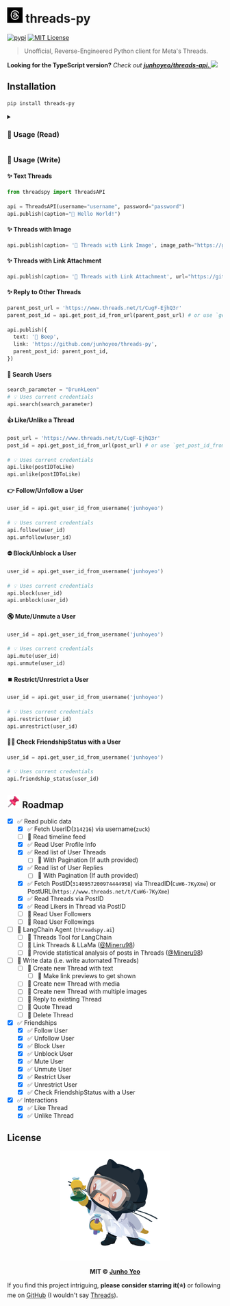 # [<img src="./.github/logo.jpg" width="36" height="36" />](https://github.com/junhoyeo) threads-py

[![pypi](https://img.shields.io/pypi/v/threads-py.svg?style=flat-square&labelColor=black)](https://pypi.org/project/threads-py) [![MIT License](https://img.shields.io/badge/license-MIT-blue?style=flat-square&labelColor=black)](https://github.com/junhoyeo/threads-py/blob/main/LICENSE)

> Unofficial, Reverse-Engineered Python client for Meta's Threads.

**Looking for the TypeScript version?** _Check out **[junhoyeo/threads-api. ![](https://img.shields.io/github/stars/junhoyeo%2Fthreads-api?style=social)](https://github.com/junhoyeo/threads-api)**_

## Installation

```bash
pip install threads-py
```

<details>
<summary><h3>🚀 Usage (Read)</h3></summary>

```python
from threadspy import ThreadsAPI

api = ThreadsAPI()

username = "{username}"

# get a user id
user_id = api.get_user_id_from_username(username)
print(user_id)

# get a profile info
profile = api.get_user_profile(username, user_id=user_id)
print(profile)

# get a profile's threads tab
threads = api.get_user_profile_threads(username, user_id=user_id)
print(threads)

# get a profile's replies tab
replies = api.get_user_profile_replies(username, user_id=user_id)
print(replies)

# 3-ways to get the {post_id}
thread_id = "CuX_UYABrr7"
post_id = api.get_post_id_from_thread_id(thread_id)
print(post_id)

post_url = "https://www.threads.net/t/CuX_UYABrr7/?igshid=MzRlODBiNWFlZA=="
post_id = api.get_post_id_from_url(post_url)
print(post_id)

thread_id = "CuX_UYABrr7"
post_id = api.get_post_id_from_thread_id(thread_id)
print(post_id)

# get threads info
thread = api.get_threads(post_id)
print(thread)

# get who liked a thread
linkers = api.get_thread_likers(post_id)
print(linkers)
```
</details>

### 🚀 Usage (Write)

#### ✨ Text Threads

```python
from threadspy import ThreadsAPI

api = ThreadsAPI(username="username", password="password")
api.publish(caption="🤖 Hello World!")
```

#### ✨ Threads with Image

```python
api.publish(caption= '🤖 Threads with Link Image', image_path="https://github.com/junhoyeo/threads-py/raw/main/.github/logo.jpg")
```

#### ✨ Threads with Link Attachment

```python
api.publish(caption= '🤖 Threads with Link Attachment', url="https://github.com/junhoyeo/threads-py)")
```

#### ✨ Reply to Other Threads

```python
parent_post_url = 'https://www.threads.net/t/CugF-EjhQ3r'
parent_post_id = api.get_post_id_from_url(parent_post_url) # or use `get_post_id_from_thread_id`

api.publish({
  text: '🤖 Beep',
  link: 'https://github.com/junhoyeo/threads-py',
  parent_post_id: parent_post_id,
})
```

#### 🔎 Search Users

```python
search_parameter = "DrunkLeen"
# 💡 Uses current credentials
api.search(search_parameter)
```

#### 👍 Like/Unlike a Thread

```python
post_url = 'https://www.threads.net/t/CugF-EjhQ3r'
post_id = api.get_post_id_from_url(post_url) # or use `get_post_id_from_thread_id`

# 💡 Uses current credentials
api.like(postIDToLike)
api.unlike(postIDToLike)
```

#### 👉 Follow/Unfollow a User

```python
user_id = api.get_user_id_from_username('junhoyeo')

# 💡 Uses current credentials
api.follow(user_id)
api.unfollow(user_id)
```

#### ⛔ Block/Unblock a User

```python
user_id = api.get_user_id_from_username('junhoyeo')

# 💡 Uses current credentials
api.block(user_id)
api.unblock(user_id)
```

#### 🔇 Mute/Unmute a User

```python
user_id = api.get_user_id_from_username('junhoyeo')

# 💡 Uses current credentials
api.mute(user_id)
api.unmute(user_id)
```

#### ⏹️ Restrict/Unrestrict a User

```python
user_id = api.get_user_id_from_username('junhoyeo')

# 💡 Uses current credentials
api.restrict(user_id)
api.unrestrict(user_id)
```

#### 🧑‍🦳 Check FriendshipStatus with a User

```python
user_id = api.get_user_id_from_username('junhoyeo')

# 💡 Uses current credentials
api.friendship_status(user_id)
```


## [<img src="./.github/emojis/pushpin.png" width="30" height="30" />](https://github.com/junhoyeo) Roadmap

- [x] ✅ Read public data
  - [x] ✅ Fetch UserID(`314216`) via username(`zuck`)
  - [ ] 🚧 Read timeline feed
  - [x] ✅ Read User Profile Info
  - [x] ✅ Read list of User Threads
    - [ ] 🚧 With Pagination (If auth provided)
  - [x] ✅ Read list of User Replies
    - [ ] 🚧 With Pagination (If auth provided)
  - [x] ✅ Fetch PostID(`3140957200974444958`) via ThreadID(`CuW6-7KyXme`) or PostURL(`https://www.threads.net/t/CuW6-7KyXme`)
  - [x] ✅ Read Threads via PostID
  - [x] ✅ Read Likers in Thread via PostID
  - [ ] 🚧 Read User Followers
  - [ ] 🚧 Read User Followings
- [ ] 🚧 LangChain Agent (`threadspy.ai`)
  - [ ] 🚧 Threads Tool for LangChain
  - [ ] 📌 Link Threads & LLaMa ([@Mineru98](https://github.com/Mineru98))
  - [ ] 📌 Provide statistical analysis of posts in Threads ([@Mineru98](https://github.com/Mineru98))
- [ ] 🚧 Write data (i.e. write automated Threads)
  - [ ] 🚧 Create new Thread with text
    - [ ] 🚧 Make link previews to get shown
  - [ ] 🚧 Create new Thread with media
  - [ ] 🚧 Create new Thread with multiple images
  - [ ] 🚧 Reply to existing Thread
  - [ ] 🚧 Quote Thread
  - [ ] 🚧 Delete Thread
- [x] ✅ Friendships
  - [x] ✅ Follow User
  - [x] ✅ Unfollow User
  - [x] ✅ Block User
  - [x] ✅ Unblock User
  - [x] ✅ Mute User
  - [x] ✅ Unmute User
  - [x] ✅ Restrict User
  - [x] ✅ Unrestrict User
  - [x] ✅ Check FriendshipStatus with a User
- [x] ✅ Interactions
  - [x] ✅ Like Thread
  - [x] ✅ Unlike Thread

## License

<p align="center">
  <a href="https://github.com/junhoyeo">
    <img src="./.github/labtocat.png" width="256" height="256">
  </a>
</p>

<p align="center">
  <strong>MIT © <a href="https://github.com/junhoyeo">Junho Yeo</a></strong>
</p>

If you find this project intriguing, **please consider starring it(⭐)** or following me on [GitHub](https://github.com/junhoyeo) (I wouldn't say [Threads](https://www.threads.net/@_junhoyeo)).
